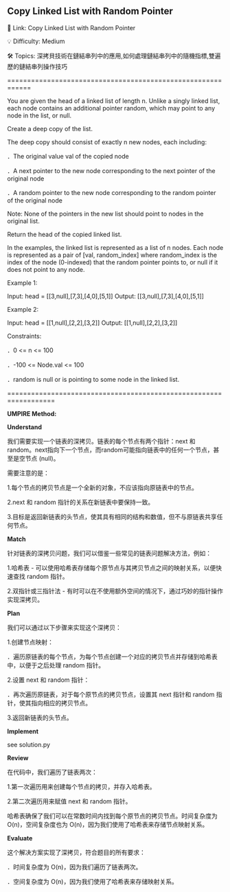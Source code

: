 **Copy Linked List with Random Pointer**
-
🔗 Link: Copy Linked List with Random Pointer

💡 Difficulty: Medium

🛠️ Topics: 深拷貝技術在鏈結串列中的應用,如何處理鏈結串列中的隨機指標,雙遍歷的鏈結串列操作技巧

============================================================

You are given the head of a linked list of length n. Unlike a singly linked list, each node contains an additional pointer random, which may point to any node in the list, or null.

Create a deep copy of the list.

The deep copy should consist of exactly n new nodes, each including:

．The original value val of the copied node

．A next pointer to the new node corresponding to the next pointer of the original node

．A random pointer to the new node corresponding to the random pointer of the original node

Note: None of the pointers in the new list should point to nodes in the original list.

Return the head of the copied linked list.

In the examples, the linked list is represented as a list of n nodes. Each node is represented as a pair of [val, random_index] where random_index is the index of the node (0-indexed) that the random pointer points to, or null if it does not point to any node.

Example 1:

Input: head = [[3,null],[7,3],[4,0],[5,1]]
Output: [[3,null],[7,3],[4,0],[5,1]]

Example 2:

Input: head = [[1,null],[2,2],[3,2]]
Output: [[1,null],[2,2],[3,2]]

Constraints:

．0 <= n <= 100

．-100 <= Node.val <= 100

．random is null or is pointing to some node in the linked list.

==================================================================

**UMPIRE Method:**

**Understand**

我们需要实现一个链表的深拷贝。链表的每个节点有两个指针：next 和 random。next指向下一个节点，而random可能指向链表中的任何一个节点，甚至是空节点 (null)。

需要注意的是：

1.每个节点的拷贝节点是一个全新的对象，不应该指向原链表中的节点。

2.next 和 random 指针的关系在新链表中要保持一致。

3.目标是返回新链表的头节点，使其具有相同的结构和数值，但不与原链表共享任何节点。

**Match**

针对链表的深拷贝问题，我们可以借鉴一些常见的链表问题解决方法，例如：

1.哈希表 - 可以使用哈希表存储每个原节点与其拷贝节点之间的映射关系，以便快速查找 random 指针。

2.双指针或三指针法 - 有时可以在不使用额外空间的情况下，通过巧妙的指针操作实现深拷贝。

**Plan**

我们可以通过以下步骤来实现这个深拷贝：

1.创建节点映射：

．遍历原链表的每个节点，为每个节点创建一个对应的拷贝节点并存储到哈希表中，以便于之后处理 random 指针。

2.设置 next 和 random 指针：

．再次遍历原链表，对于每个原节点的拷贝节点，设置其 next 指针和 random 指针，使其指向相应的拷贝节点。

3.返回新链表的头节点。

**Implement**

see solution.py

**Review**

在代码中，我们遍历了链表两次：

1.第一次遍历用来创建每个节点的拷贝，并存入哈希表。

2.第二次遍历用来赋值 next 和 random 指针。

哈希表确保了我们可以在常数时间内找到每个原节点的拷贝节点。时间复杂度为 O(n)，空间复杂度也为 O(n)，因为我们使用了哈希表来存储节点映射关系。

**Evaluate**

这个解决方案实现了深拷贝，符合题目的所有要求：

．时间复杂度为 O(n)，因为我们遍历了链表两次。

．空间复杂度为 O(n)，因为我们使用了哈希表来存储映射关系。



